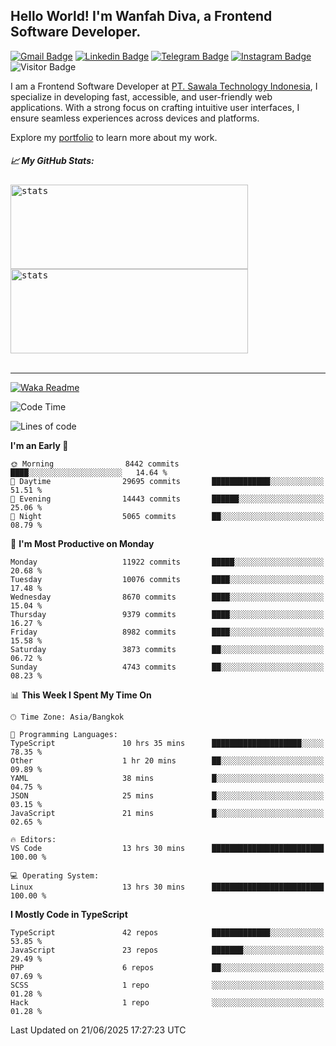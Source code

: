 ## Hello World! I'm Wanfah Diva, a Frontend Software Developer.

[![Gmail Badge](https://img.shields.io/badge/-Gmail-white?style=plastic&logo=Gmail&link=mailto:aditputrafirmansyah@gmail.com)](mailto:wanfahdivaa@gmail.com)
[![Linkedin Badge](https://img.shields.io/badge/-LinkedIn-blue?style=plastic&logo=Linkedin&link=https://www.linkedin.com/in/aditputrafirmansyah/)](https://www.linkedin.com/in/wanfahdiva/)
[![Telegram Badge](https://img.shields.io/badge/-Telegram-blue?style=plastic&logo=telegram&link=https://t.me/Adithya_13)](https://t.me/wanfahdiva)
[![Instagram Badge](https://img.shields.io/badge/-Instagram-white?style=plastic&logo=instagram&link=https://www.instagram.com/adithya_firmansyahputra/)](https://www.instagram.com/wnfhdva/)
![Visitor Badge](https://visitor-badge.laobi.icu/badge?page_id=wanfahdiva.wanfahdiva)

<p>
I am a Frontend Software Developer at <a href="https://sawala/tech" target="_blank">PT. Sawala Technology Indonesia</a>, I specialize in developing fast, accessible, and user-friendly web applications. With a strong focus on crafting intuitive user interfaces, I ensure seamless experiences across devices and platforms.

Explore my <a href="http://wanfahdiva-com.vercel.app/" target="_blank">portfolio</a> to learn more about my work.
</p>

<h5 align="left">
  
📈 **My GitHub Stats:**

</h5>

<div align="left">
<kbd>
  <img height="135em" width="380em" alt="stats" src="https://github-readme-stats-salesp07.vercel.app/api?username=wanfahdiva&count_private=true&show_icons=true&theme=react&rank_icon=github&border_radius=10&hide_title=true"></kbd>
</kbd>
<kbd>
    <img height="135em" width="380em" alt="stats" src="https://github-readme-activity-graph.vercel.app/graph?username=wanfahdiva&theme=react&hide_title=true"></kbd>
</div>

<br />

---

[![Waka Readme](https://github.com/wanfahdiva/wanfahdiva/actions/workflows/waka.yml/badge.svg)](https://github.com/wanfahdiva/wanfahdiva/actions/workflows/waka.yml)

<!--START_SECTION:waka-->
![Code Time](http://img.shields.io/badge/Code%20Time-2%2C103%20hrs%2011%20mins-blue)

![Lines of code](https://img.shields.io/badge/From%20Hello%20World%20I%27ve%20Written-24.4%20million%20lines%20of%20code-blue)

**I'm an Early 🐤** 

```text
🌞 Morning                8442 commits        ████░░░░░░░░░░░░░░░░░░░░░   14.64 % 
🌆 Daytime                29695 commits       █████████████░░░░░░░░░░░░   51.51 % 
🌃 Evening                14443 commits       ██████░░░░░░░░░░░░░░░░░░░   25.06 % 
🌙 Night                  5065 commits        ██░░░░░░░░░░░░░░░░░░░░░░░   08.79 % 
```
📅 **I'm Most Productive on Monday** 

```text
Monday                   11922 commits       █████░░░░░░░░░░░░░░░░░░░░   20.68 % 
Tuesday                  10076 commits       ████░░░░░░░░░░░░░░░░░░░░░   17.48 % 
Wednesday                8670 commits        ████░░░░░░░░░░░░░░░░░░░░░   15.04 % 
Thursday                 9379 commits        ████░░░░░░░░░░░░░░░░░░░░░   16.27 % 
Friday                   8982 commits        ████░░░░░░░░░░░░░░░░░░░░░   15.58 % 
Saturday                 3873 commits        ██░░░░░░░░░░░░░░░░░░░░░░░   06.72 % 
Sunday                   4743 commits        ██░░░░░░░░░░░░░░░░░░░░░░░   08.23 % 
```


📊 **This Week I Spent My Time On** 

```text
🕑︎ Time Zone: Asia/Bangkok

💬 Programming Languages: 
TypeScript               10 hrs 35 mins      ████████████████████░░░░░   78.35 % 
Other                    1 hr 20 mins        ██░░░░░░░░░░░░░░░░░░░░░░░   09.89 % 
YAML                     38 mins             █░░░░░░░░░░░░░░░░░░░░░░░░   04.75 % 
JSON                     25 mins             █░░░░░░░░░░░░░░░░░░░░░░░░   03.15 % 
JavaScript               21 mins             █░░░░░░░░░░░░░░░░░░░░░░░░   02.65 % 

🔥 Editors: 
VS Code                  13 hrs 30 mins      █████████████████████████   100.00 % 

💻 Operating System: 
Linux                    13 hrs 30 mins      █████████████████████████   100.00 % 
```

**I Mostly Code in TypeScript** 

```text
TypeScript               42 repos            █████████████░░░░░░░░░░░░   53.85 % 
JavaScript               23 repos            ███████░░░░░░░░░░░░░░░░░░   29.49 % 
PHP                      6 repos             ██░░░░░░░░░░░░░░░░░░░░░░░   07.69 % 
SCSS                     1 repo              ░░░░░░░░░░░░░░░░░░░░░░░░░   01.28 % 
Hack                     1 repo              ░░░░░░░░░░░░░░░░░░░░░░░░░   01.28 % 
```




 Last Updated on 21/06/2025 17:27:23 UTC
<!--END_SECTION:waka-->
